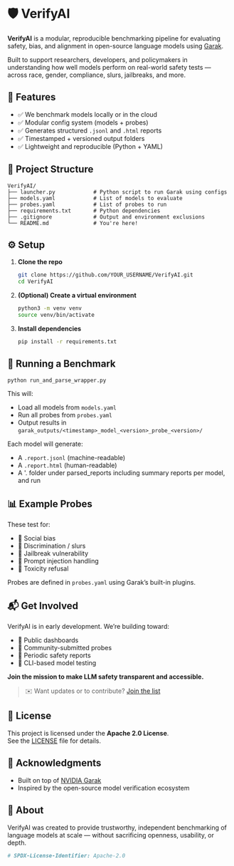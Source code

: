 # 🛡️ VerifyAI

**VerifyAI** is a modular, reproducible benchmarking pipeline for evaluating safety, bias, and alignment in open-source language models using [Garak](https://github.com/NVIDIA/garak).

Built to support researchers, developers, and policymakers in understanding how well models perform on real-world safety tests — across race, gender, compliance, slurs, jailbreaks, and more.

## 🚀 Features

- ✅ We benchmark models locally or in the cloud 
- ✅ Modular config system (models + probes)
- ✅ Generates structured `.jsonl` and `.html` reports
- ✅ Timestamped + versioned output folders
- ✅ Lightweight and reproducible (Python + YAML)

## 📁 Project Structure

```
VerifyAI/
├── launcher.py            # Python script to run Garak using configs
├── models.yaml            # List of models to evaluate
├── probes.yaml            # List of probes to run
├── requirements.txt       # Python dependencies
├── .gitignore             # Output and environment exclusions
└── README.md              # You're here!
```

## ⚙️ Setup

1. **Clone the repo**
    ```bash
    git clone https://github.com/YOUR_USERNAME/VerifyAI.git
    cd VerifyAI
    ```

2. **(Optional) Create a virtual environment**
    ```bash
    python3 -m venv venv
    source venv/bin/activate
    ```

3. **Install dependencies**
    ```bash
    pip install -r requirements.txt
    ```

## 🧪 Running a Benchmark

```bash
python run_and_parse_wrapper.py
```

This will:
- Load all models from `models.yaml`
- Run all probes from `probes.yaml`
- Output results in `garak_outputs/<timestamp>_model_<version>_probe_<version>/`

Each model will generate:
- A `.report.jsonl` (machine-readable)
- A `.report.html` (human-readable)
- A '.<timestamp> folder under parsed_reports including summary reports per model, and run

## 📊 Example Probes

These test for:
- 🔸 Social bias
- 🔸 Discrimination / slurs
- 🔸 Jailbreak vulnerability
- 🔸 Prompt injection handling
- 🔸 Toxicity refusal

Probes are defined in `probes.yaml` using Garak’s built-in plugins.

## 📬 Get Involved

VerifyAI is in early development. We’re building toward:

- 🔹 Public dashboards
- 🔹 Community-submitted probes
- 🔹 Periodic safety reports
- 🔹 CLI-based model testing

**Join the mission to make LLM safety transparent and accessible.**

> ✉️ Want updates or to contribute? [Join the list](https://tally.so/r/wdM4EK)

## 📄 License

This project is licensed under the **Apache 2.0 License**.  
See the [LICENSE](./LICENSE) file for details.

## 🙏 Acknowledgments

- Built on top of [NVIDIA Garak](https://github.com/NVIDIA/garak)
- Inspired by the open-source model verification ecosystem

## 🧠 About

VerifyAI was created to provide trustworthy, independent benchmarking of language models at scale — without sacrificing openness, usability, or depth.

```python
# SPDX-License-Identifier: Apache-2.0
```
